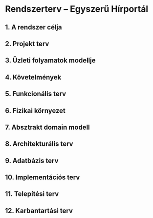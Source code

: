 # Rendszerterv – Egyszerű Hírportál

## 1. A rendszer célja



## 2. Projekt terv



## 3. Üzleti folyamatok modellje



## 4. Követelmények



## 5. Funkcionális terv



## 6. Fizikai környezet



## 7. Absztrakt domain modell

 

## 8. Architekturális terv



## 9. Adatbázis terv



## 10. Implementációs terv



## 11. Telepítési terv



## 12. Karbantartási terv

